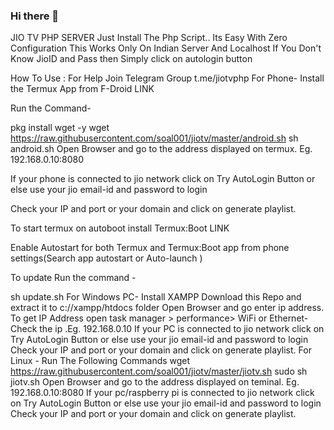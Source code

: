 ### Hi there 👋

<!--
**Varun09871/varun09871** is a ✨ _special_ ✨ repository because its `README.md` (this file) appears on your GitHub profile.

Here are some ideas to get you started:

- 🔭 I’m currently working on ...
- 🌱 I’m currently learning ...
- 👯 I’m looking to collaborate on ...
- 🤔 I’m looking for help with ...
- 💬 Ask me about ...
- 📫 How to reach me: ...
- 😄 Pronouns: ...
- ⚡ Fun fact: ...
-->
JIO TV PHP SERVER
Just Install The Php Script.. Its Easy With Zero Configuration
This Works Only On Indian Server And Localhost
If You Don't Know JioID and Pass then Simply click on autologin button

How To Use :
For Help Join Telegram Group t.me/jiotvphp
For Phone-
Install the Termux App from F-Droid LINK

Run the Command-

 pkg install wget -y
 wget https://raw.githubusercontent.com/soal001/jiotv/master/android.sh
 sh android.sh
Open Browser and go to the address displayed on termux. Eg. 192.168.0.10:8080

If your phone is connected to jio network click on Try AutoLogin Button or else use your jio email-id and password to login

Check your IP and port or your domain and click on generate playlist.

To start termux on autoboot install Termux:Boot LINK

Enable Autostart for both Termux and Termux:Boot app from phone settings(Search app autostart or Auto-launch )

To update Run the command -

 sh update.sh
For Windows PC-
Install XAMPP
Download this Repo and extract it to c://xampp/htdocs folder
Open Browser and go enter ip address. To get IP Address open task manager > performance> WiFi or Ethernet- Check the ip .Eg. 192.168.0.10
If your PC is connected to jio network click on Try AutoLogin Button or else use your jio email-id and password to login
Check your IP and port or your domain and click on generate playlist.
For Linux -
Run The Following Commands
wget https://raw.githubusercontent.com/soal001/jiotv/master/jiotv.sh
sudo sh jiotv.sh
Open Browser and go to the address displayed on teminal. Eg. 192.168.0.10:8080
If your pc/raspberry pi is connected to jio network click on Try AutoLogin Button or else use your jio email-id and password to login
Check your IP and port or your domain and click on generate playlist.
